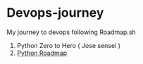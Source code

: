 # Devops-journey

My journey to devops following Roadmap.sh


1. Python Zero to Hero ( Jose sensei )
2. [Python Roadmap](https://roadmap.sh/python)

